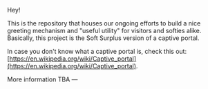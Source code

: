 Hey!

This is the repository that houses our ongoing efforts to build a nice greeting mechanism and "useful utility" for visitors and softies alike. Basically, this project is the Soft Surplus version of a captive portal. 

In case you don't know what a captive portal is, check this out: [https://en.wikipedia.org/wiki/Captive_portal](https://en.wikipedia.org/wiki/Captive_portal).

More information TBA —
